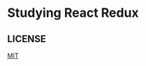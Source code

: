 # Studying React Redux

## LICENSE

[MIT](https://github.com/k-kuwahara/studying-react-redux/blob/master/LICENSE)
